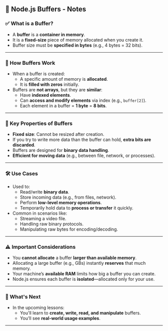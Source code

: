 ## 🧠 **Node.js Buffers - Notes**

### ✅ What is a Buffer?

- A **buffer** is a **container in memory**.
- It is a **fixed-size** piece of memory allocated when you create it.
- Buffer size must be **specified in bytes** (e.g., 4 bytes = 32 bits).

---

### 🧩 How Buffers Work

- When a buffer is created:
  - A specific amount of memory is **allocated**.
  - It is **filled with zeros** initially.
- Buffers are **not arrays**, but they are **similar**:
  - Have **indexed elements**.
  - Can **access and modify elements** via index (e.g., `buffer[2]`).
  - Each element in a buffer = **1 byte** = **8 bits**.

---

### 📌 Key Properties of Buffers

- **Fixed size**: Cannot be resized after creation.
- If you try to write more data than the buffer can hold, **extra bits are discarded**.
- Buffers are designed for **binary data handling**.
- **Efficient for moving data** (e.g., between file, network, or processes).

---

### 🛠 Use Cases

- Used to:
  - Read/write **binary data**.
  - Store incoming data (e.g., from files, network).
  - Perform **low-level memory operations**.
  - Temporarily hold data to **process or transfer** it quickly.
- Common in scenarios like:
  - Streaming a video file.
  - Handling raw binary protocols.
  - Manipulating raw bytes for encoding/decoding.

---

### ⚠️ Important Considerations

- You **cannot allocate** a buffer **larger than available memory**.
- Allocating a large buffer (e.g., GBs) instantly **reserves** that much memory.
- Your machine’s **available RAM** limits how big a buffer you can create.
- Node.js ensures each buffer is **isolated**—allocated only for your use.

---

### 🧪 What's Next

- In the upcoming lessons:
  - You'll learn to **create, write, read, and manipulate** buffers.
  - You’ll see **real-world usage examples**.

---

